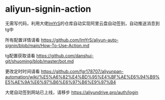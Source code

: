 # aliyun-signin-action
无需写代码，利用大佬[ImYrS](https://github.com/ImYrS/aliyun-auto-signin/tree/main)的仓库自动实现阿里云盘自动签到，自动推送消息到tg中

所有配置详情请看 https://github.com/ImYrS/aliyun-auto-signin/blob/main/How-To-Use-Action.md

tg配置获取请看 https://github.com/danshui-git/shuoming/blob/master/bot.md 

更改定时时间请看 https://github.com/fgr178707/aliyunpan-automation/wiki/%E5%A6%82%E4%BD%95%E4%BF%AE%E6%94%B9%E5%AE%9A%E6%97%B6%E6%97%B6%E9%97%B4  

大佬自动签到网站已上线，请移步  https://aliyundrive.pro/auth/login


